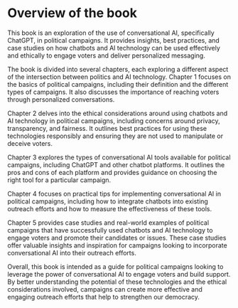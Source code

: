 Overview of the book
==================================

This book is an exploration of the use of conversational AI, specifically ChatGPT, in political campaigns. It provides insights, best practices, and case studies on how chatbots and AI technology can be used effectively and ethically to engage voters and deliver personalized messaging.

The book is divided into several chapters, each exploring a different aspect of the intersection between politics and AI technology. Chapter 1 focuses on the basics of political campaigns, including their definition and the different types of campaigns. It also discusses the importance of reaching voters through personalized conversations.

Chapter 2 delves into the ethical considerations around using chatbots and AI technology in political campaigns, including concerns around privacy, transparency, and fairness. It outlines best practices for using these technologies responsibly and ensuring they are not used to manipulate or deceive voters.

Chapter 3 explores the types of conversational AI tools available for political campaigns, including ChatGPT and other chatbot platforms. It outlines the pros and cons of each platform and provides guidance on choosing the right tool for a particular campaign.

Chapter 4 focuses on practical tips for implementing conversational AI in political campaigns, including how to integrate chatbots into existing outreach efforts and how to measure the effectiveness of these tools.

Chapter 5 provides case studies and real-world examples of political campaigns that have successfully used chatbots and AI technology to engage voters and promote their candidates or issues. These case studies offer valuable insights and inspiration for campaigns looking to incorporate conversational AI into their outreach efforts.

Overall, this book is intended as a guide for political campaigns looking to leverage the power of conversational AI to engage voters and build support. By better understanding the potential of these technologies and the ethical considerations involved, campaigns can create more effective and engaging outreach efforts that help to strengthen our democracy.
